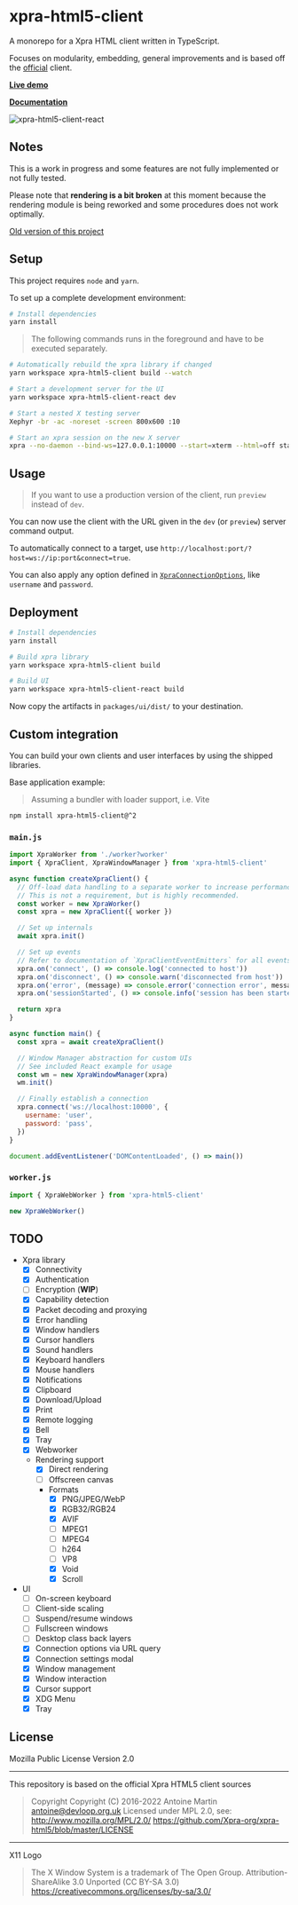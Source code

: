 # xpra-html5-client

A monorepo for a Xpra HTML client written in TypeScript.

Focuses on modularity, embedding, general improvements and is based off the
[official](https://github.com/Xpra-org/xpra-html5) client.

**[Live demo](https://andersevenrud.github.io/xpra-html5-client/ts/client/)**

**[Documentation](https://andersevenrud.github.io/xpra-html5-client/ts/docs/)**

![xpra-html5-client-react](https://user-images.githubusercontent.com/161548/157789860-dabe3617-52e3-4b8d-9fee-950f018f879b.png)

## Notes

This is a work in progress and some features are not fully implemented or not fully tested.

Please note that **rendering is a bit broken** at this moment because the rendering module
is being reworked and some procedures does not work optimally.

[Old version of this project](https://github.com/andersevenrud/xpra-html5-client/tree/legacy)

## Setup

This project requires `node` and `yarn`.

To set up a complete development environment:

```bash
# Install dependencies
yarn install
```

> The following commands runs in the foreground and have to be executed separately.

```bash
# Automatically rebuild the xpra library if changed
yarn workspace xpra-html5-client build --watch

# Start a development server for the UI
yarn workspace xpra-html5-client-react dev

# Start a nested X testing server
Xephyr -br -ac -noreset -screen 800x600 :10

# Start an xpra session on the new X server
xpra --no-daemon --bind-ws=127.0.0.1:10000 --start=xterm --html=off start :10
```

## Usage

> If you want to use a production version of the client, run `preview` instead of `dev`.

You can now use the client with the URL given in the `dev` (or `preview`) server command output.

To automatically connect to a target, use `http://localhost:port/?host=ws://ip:port&connect=true`.

You can also apply any option defined in [`XpraConnectionOptions`](https://andersevenrud.github.io/xpra-html5-client/ts/docs/interfaces/XpraConnectionOptions.html),
like `username` and `password`.

## Deployment

```bash
# Install dependencies
yarn install

# Build xpra library
yarn workspace xpra-html5-client build

# Build UI
yarn workspace xpra-html5-client-react build
```

Now copy the artifacts in `packages/ui/dist/` to your destination.

## Custom integration

You can build your own clients and user interfaces by using the shipped libraries.

Base application example:

> Assuming a bundler with loader support, i.e. Vite

```bash
npm install xpra-html5-client@^2
```

### `main.js`

```javascript
import XpraWorker from './worker?worker'
import { XpraClient, XpraWindowManager } from 'xpra-html5-client'

async function createXpraClient() {
  // Off-load data handling to a separate worker to increase performance.
  // This is not a requirement, but is highly recommended.
  const worker = new XpraWorker()
  const xpra = new XpraClient({ worker })

  // Set up internals
  await xpra.init()

  // Set up events
  // Refer to documentation of `XpraClientEventEmitters` for all events
  xpra.on('connect', () => console.log('connected to host'))
  xpra.on('disconnect', () => console.warn('disconnected from host'))
  xpra.on('error', (message) => console.error('connection error', message))
  xpra.on('sessionStarted', () => console.info('session has been started'))

  return xpra
}

async function main() {
  const xpra = await createXpraClient()

  // Window Manager abstraction for custom UIs
  // See included React example for usage
  const wm = new XpraWindowManager(xpra)
  wm.init()

  // Finally establish a connection
  xpra.connect('ws://localhost:10000', {
    username: 'user',
    password: 'pass',
  })
}

document.addEventListener('DOMContentLoaded', () => main())
```

### `worker.js`

```javascript
import { XpraWebWorker } from 'xpra-html5-client'

new XpraWebWorker()
```

## TODO

* Xpra library
  * [x] Connectivity
  * [x] Authentication
  * [ ] Encryption (**WIP**)
  * [x] Capability detection
  * [x] Packet decoding and proxying
  * [x] Error handling
  * [x] Window handlers
  * [x] Cursor handlers
  * [x] Sound handlers
  * [x] Keyboard handlers
  * [x] Mouse handlers
  * [x] Notifications
  * [x] Clipboard
  * [x] Download/Upload
  * [x] Print
  * [x] Remote logging
  * [x] Bell
  * [x] Tray
  * [x] Webworker
  * Rendering support
    * [x] Direct rendering
    * [ ] Offscreen canvas
    * Formats
      * [x] PNG/JPEG/WebP
      * [x] RGB32/RGB24
      * [x] AVIF
      * [ ] MPEG1
      * [ ] MPEG4
      * [ ] h264
      * [ ] VP8
      * [x] Void
      * [x] Scroll
* UI
  * [ ] On-screen keyboard
  * [ ] Client-side scaling
  * [ ] Suspend/resume windows
  * [ ] Fullscreen windows
  * [ ] Desktop class back layers
  * [x] Connection options via URL query
  * [x] Connection settings modal
  * [x] Window management
  * [x] Window interaction
  * [x] Cursor support
  * [x] XDG Menu
  * [x] Tray

## License

Mozilla Public License Version 2.0

---

This repository is based on the official Xpra HTML5 client sources

> Copyright Copyright (C) 2016-2022 Antoine Martin <antoine@devloop.org.uk>
> Licensed under MPL 2.0, see: http://www.mozilla.org/MPL/2.0/
> https://github.com/Xpra-org/xpra-html5/blob/master/LICENSE

---

X11 Logo

> The X Window System is a trademark of The Open Group.
> Attribution-ShareAlike 3.0 Unported (CC BY-SA 3.0)
> https://creativecommons.org/licenses/by-sa/3.0/
